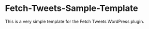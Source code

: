 Fetch-Tweets-Sample-Template
============================

This is a very simple template for the Fetch Tweets WordPress plugin.
